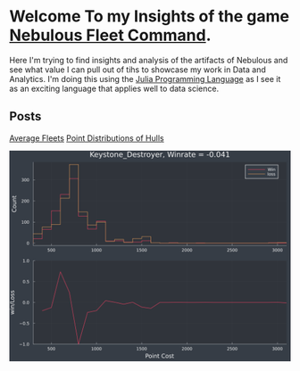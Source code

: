 # Welcome To my Insights of the game [Nebulous Fleet Command](https://steamcommunity.com/app/887570). 

Here I'm trying to find insights and analysis of the artifacts of Nebulous and see what value I can pull out of tihs to showcase my work in Data and Analytics. I'm doing this using the [Julia Programming Language](https://julialang.org/) as I see it as an exciting language that applies well to data science. 

## Posts

[Average Fleets](averageFleet.md)
[Point Distributions of Hulls](pointDistribution.md)




![Keystone Point Cost](./assets/pointEffectiveness/Keystone_Destroyer.png)




